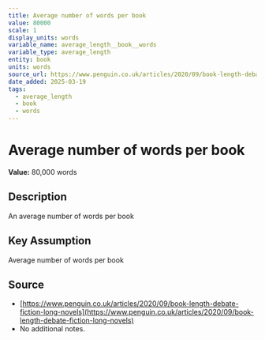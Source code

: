 ```yaml
---
title: Average number of words per book
value: 80000
scale: 1
display_units: words
variable_name: average_length__book__words
variable_type: average_length
entity: book
units: words
source_url: https://www.penguin.co.uk/articles/2020/09/book-length-debate-fiction-long-novels
date_added: 2025-03-19
tags:
  - average_length
  - book
  - words
---
```


# Average number of words per book

**Value:** 80,000 words

## Description

An average number of words per book

## Key Assumption

Average number of words per book

## Source

- [https://www.penguin.co.uk/articles/2020/09/book-length-debate-fiction-long-novels](https://www.penguin.co.uk/articles/2020/09/book-length-debate-fiction-long-novels)
- No additional notes.
